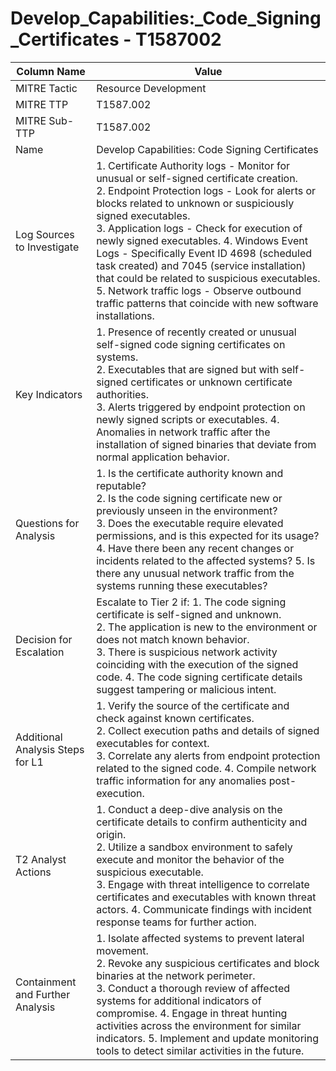 # Develop_Capabilities:_Code_Signing_Certificates - T1587002

| Column Name | Value |
|-------------|-------|
| MITRE Tactic | Resource Development |
| MITRE TTP | T1587.002 |
| MITRE Sub-TTP | T1587.002 |
| Name | Develop Capabilities: Code Signing Certificates |
| Log Sources to Investigate | 1. Certificate Authority logs - Monitor for unusual or self-signed certificate creation.<br>2. Endpoint Protection logs - Look for alerts or blocks related to unknown or suspiciously signed executables.<br>3. Application logs - Check for execution of newly signed executables. 4. Windows Event Logs - Specifically Event ID 4698 (scheduled task created) and 7045 (service installation) that could be related to suspicious executables. 5. Network traffic logs - Observe outbound traffic patterns that coincide with new software installations. |
| Key Indicators | 1. Presence of recently created or unusual self-signed code signing certificates on systems.<br>2. Executables that are signed but with self-signed certificates or unknown certificate authorities.<br>3. Alerts triggered by endpoint protection on newly signed scripts or executables. 4. Anomalies in network traffic after the installation of signed binaries that deviate from normal application behavior. |
| Questions for Analysis | 1. Is the certificate authority known and reputable?<br>2. Is the code signing certificate new or previously unseen in the environment?<br>3. Does the executable require elevated permissions, and is this expected for its usage? 4. Have there been any recent changes or incidents related to the affected systems? 5. Is there any unusual network traffic from the systems running these executables? |
| Decision for Escalation | Escalate to Tier 2 if: 1. The code signing certificate is self-signed and unknown.<br>2. The application is new to the environment or does not match known behavior.<br>3. There is suspicious network activity coinciding with the execution of the signed code. 4. The code signing certificate details suggest tampering or malicious intent. |
| Additional Analysis Steps for L1 | 1. Verify the source of the certificate and check against known certificates.<br>2. Collect execution paths and details of signed executables for context.<br>3. Correlate any alerts from endpoint protection related to the signed code. 4. Compile network traffic information for any anomalies post-execution. |
| T2 Analyst Actions | 1. Conduct a deep-dive analysis on the certificate details to confirm authenticity and origin.<br>2. Utilize a sandbox environment to safely execute and monitor the behavior of the suspicious executable.<br>3. Engage with threat intelligence to correlate certificates and executables with known threat actors. 4. Communicate findings with incident response teams for further action. |
| Containment and Further Analysis | 1. Isolate affected systems to prevent lateral movement.<br>2. Revoke any suspicious certificates and block binaries at the network perimeter.<br>3. Conduct a thorough review of affected systems for additional indicators of compromise. 4. Engage in threat hunting activities across the environment for similar indicators. 5. Implement and update monitoring tools to detect similar activities in the future. |

